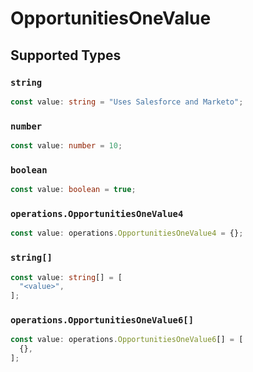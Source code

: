 # OpportunitiesOneValue


## Supported Types

### `string`

```typescript
const value: string = "Uses Salesforce and Marketo";
```

### `number`

```typescript
const value: number = 10;
```

### `boolean`

```typescript
const value: boolean = true;
```

### `operations.OpportunitiesOneValue4`

```typescript
const value: operations.OpportunitiesOneValue4 = {};
```

### `string[]`

```typescript
const value: string[] = [
  "<value>",
];
```

### `operations.OpportunitiesOneValue6[]`

```typescript
const value: operations.OpportunitiesOneValue6[] = [
  {},
];
```

